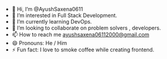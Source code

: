 - 👋 Hi, I’m @AyushSaxena0611
- 👀 I’m interested in Full Stack Development.
- 🌱 I’m currently learning DevOps.
- 💞️ I’m looking to collaborate on problem solvers , developers.
- 📫 How to reach me ayushsaxena06112000@gmail.com
- 😄 Pronouns: He / Him
- ⚡ Fun fact:  I love to smoke coffee while creating frontend.

<!---
AyushSaxena0611/AyushSaxena0611 is a ✨ special ✨ repository because its `README.md` (this file) appears on your GitHub profile.
You can click the Preview link to take a look at your changes.
--->
